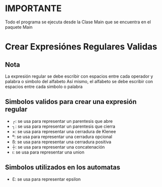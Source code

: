# IMPORTANTE

Todo el programa se ejecuta desde la Clase Main que se encuentra en el paquete Main


# Crear Expresiónes Regulares Validas

## Nota
La expresión regular se debe escribir con espacios entre cada operador y palabra o simbolo del alfabeto
Así mismo, el alfabeto se debe escribir con espacios entre cada simbolo o palabra

## Simbolos validos para crear una expresión regular
- ┌: se usa para representar un parentesis que abre
- ┐: se usa para representar un parentesis que cierra
- ×: se usa para representar una cerradura de Klenee
- º: se usa para representar una cerradura opcional
- ß: se usa para representar una cerradura positiva
- ┼: se usa para representar una concatenación
- ı: se usa para representar una union

## Simbolos utilizados en los automatas
- Ɛ: se usa para representar epsilon